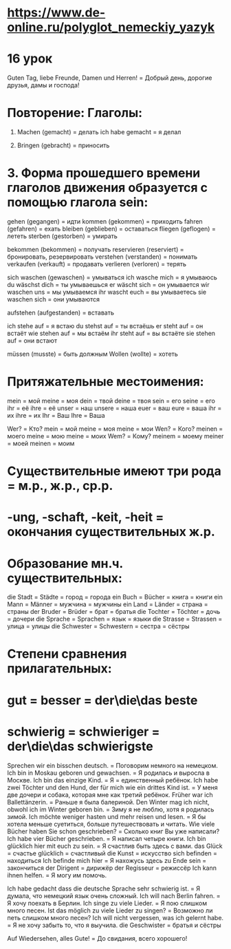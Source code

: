 # https://www.de-online.ru/polyglot_nemeckiy_yazyk
# 16 урок


Guten Tag, liebe Freunde, Damen und Herren! = Добрый день, дорогие друзья, дамы и господа!

# Повторение: Глаголы:
1. Machen (gemacht) = делать
ich habe gemacht = я делал

2. Bringen (gebracht) = приносить
# 3. Форма прошедшего времени глаголов движения образуется с помощью глагола sein:

gehen (gegangen) = идти
kommen (gekommen) = приходить
fahren (gefahren) = ехать
bleiben (geblieben) = оставаться
fliegen (geflogen) = лететь
sterben (gestorben) = умирать

bekommen (bekommen) = получать
reservieren (reserviert) = бронировать, резервировать
verstehen (verstanden) = понимать
verkaufen (verkauft) = продавать
verlieren (verloren) = терять


sich waschen (gewaschen) = умываться
ich wasche mich = я умываюсь
du wäschst dich = ты умываешься
er wäscht sich = он умывается
wir waschen uns = мы умываемся
ihr wascht euch = вы умываетесь
sie waschen sich = они умываются

aufstehen (aufgestanden) = вставать

ich stehe auf = я встаю
du stehst auf = ты встаёшь
er steht auf = он встаёт
wie stehen auf = мы встаём
ihr steht auf = вы встаёте
sie stehen auf = они встают

müssen (musste) = быть должным
Wollen (wollte) = хотеть

# Притяжательные местоимения:
mein = мой
meine = моя
dein = твой
deine = твоя
sein = его
seine = его
ihr = её
ihre = её
unser = наш
unsere = наша
euer = ваш
eure = ваша
ihr = их
ihre = их
Ihr = Ваш
Ihre = Ваша

Wer? = Кто?
mein = мой
meine = моя
meine = мои
Wen? = Кого?
meinen = моего
meine = мою
meine = моих
Wem? = Кому?
meinem = моему
meiner = моей
meinen = моим

# Существительные имеют три рода = м.р., ж.р., ср.р.
# -ung, -schaft, -keit, -heit = окончания существительных ж.р.

# Образование мн.ч. существительных:
die Stadt = Städte = город = города
ein Buch = Bücher = книга = книги
ein Mann = Männer = мужчина = мужчины
ein Land = Länder = страна = страны
der Bruder = Brüder = брат = братья
die Tochter = Töchter = дочь = дочери
die Sprache = Sprachen = язык = языки
die Strasse = Strassen = улица = улицы
die Schwester = Schwestern = сестра = сёстры

# Степени сравнения прилагательных:
# gut = besser = der\die\das beste
# schwierig = schwieriger = der\die\das schwierigste

Sprechen wir ein bisschen deutsch. = Поговорим немного на немецком.
Ich bin in Moskau geboren und gewachsen. = Я родилась и выросла в Москве.
Ich bin das einzige Kind. = Я = единственный ребёнок.
Ich habe zwei Töchter und den Hund, der für mich wie ein drittes Kind ist. = У меня две дочери и собака, которая мне как третий ребёнок.
Früher war ich Ballettänzerin. = Раньше я была балериной.
Den Winter mag ich nicht, obwohl ich im Winter geboren bin. = Зиму я не люблю, хотя я родилась зимой.
Ich möchte weniger hasten und mehr reisen und lesen. = Я бы хотела меньше суетиться, больше путешествовать и читать.
Wie viele Bücher haben Sie schon geschrieben? = Сколько книг Вы уже написали?
Ich habe vier Bücher geschrieben. = Я написал четыре книги.
Ich bin glücklich hier mit euch zu sein. = Я счастлив быть здесь с вами.
das Glück = счастье
glücklich = счастливый
die Kunst = искусство
sich befinden = находиться
Ich befinde mich hier = Я нахожусь здесь
zu Ende sein = закончиться
der Dirigent = дирижёр
der Regisseur = режиссёр
Ich kann ihnen helfen. = Я могу им помочь.

Ich habe gedacht dass die deutsche Sprache sehr schwierig ist. = Я думала, что немецкий язык очень сложный.
Ich will nach Berlin fahren. = Я хочу поехать в Берлин.
Ich singe zu viele Lieder. = Я пою слишком много песен.
Ist das möglich zu viele Lieder zu singen? = Возможно ли петь слишком много песен?
Ich will nicht vergessen, was ich gelernt habe. = Я не хочу забыть то, что я выучила.
die Geschwister = братья и сёстры

Auf Wiedersehen, alles Gute! = До свидания, всего хорошего!
